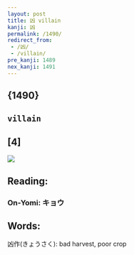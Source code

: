 ```yaml
---
layout: post
title: 凶 villain
kanji: 凶
permalink: /1490/
redirect_from:
 - /凶/
 - /villain/
pre_kanji: 1489
nex_kanji: 1491
---
```


## {1490}

## `villain`

## [4]

<div class="stroke"><img src="E587B6.png" /></div>

## Reading:

### On-Yomi: キョウ

## Words:

凶作(きょうさく): bad harvest, poor crop
